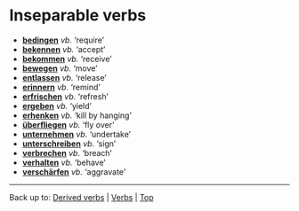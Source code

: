 # Inseparable verbs

- **[bedingen](b/be/bedingen.md)** *vb.* ‘require’
- **[bekennen](b/be/bekennen.md)** *vb.* ‘accept’
- **[bekommen](b/be/bekommen.md)** *vb.* ‘receive’
- **[bewegen](b/be/bewegen.md)** *vb.* ‘move’
- **[entlassen](e/en/entlassen.md)** *vb.* ‘release’
- **[erinnern](e/er/erinnern.md)** *vb.* ‘remind’
- **[erfrischen](e/er/erfrischen.md)** *vb.* ‘refresh’
- **[ergeben](e/er/ergeben.md)** *vb.* ‘yield’
- **[erhenken](e/er/erhenken.md)** *vb.* ‘kill by hanging’
- **[überfliegen](u/ue/ueberfliegen.md)** *vb.* ‘fly over’
- **[unternehmen](u/un/unternehmen.md)** *vb.* ‘undertake’
- **[unterschreiben](u/un/unterschreiben.md)** *vb.* ‘sign’
- **[verbrechen](v/ve/verbrechen.md)** *vb.* ‘breach’
- **[verhalten](v/ve/verhalten.md)** *vb.* ‘behave’
- **[verschärfen](v/ve/verschaerfen.md)** *vb.* ‘aggravate’

----

Back up to: [Derived verbs](derivedVerbs.md) | [Verbs](index.md) | [Top](../index.md)
